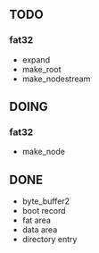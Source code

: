## TODO


### fat32
* expand
* make_root
* make_nodestream

## DOING
### fat32
* make_node


## DONE
* byte_buffer2
* boot record
* fat area
* data area
* directory entry
